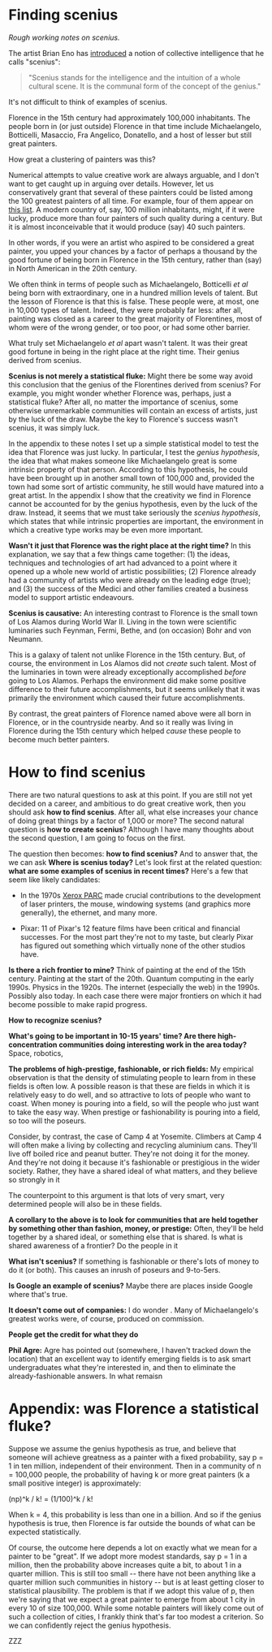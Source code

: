 # Finding scenius

_Rough working notes on scenius._

The artist Brian Eno has
[introduced](http://www.kk.org/thetechnium/archives/2008/06/scenius_or_comm.php)
a notion of collective intelligence that he calls "scenius":

> "Scenius stands for the intelligence and the intuition of a whole
> cultural scene. It is the communal form of the concept of the
> genius."

It's not difficult to think of examples of scenius.  

Florence in the 15th century had approximately 100,000 inhabitants.
The people born in (or just outside) Florence in that time include
Michaelangelo, Botticelli, Masaccio, Fra Angelico, Donatello, and a
host of lesser but still great painters.

How great a clustering of painters was this?

Numerical attempts to value creative work are always arguable, and I
don't want to get caught up in arguing over details.  However, let us
conservatively grant that several of these painters could be listed
among the 100 greatest painters of all time.  For example, four of
them appear on
[this list](http://www.theartwolf.com/articles/most-important-painters.htm).
A modern country of, say, 100 million inhabitants, might, if it were
lucky, produce more than four painters of such quality during a
century.  But it is almost inconceivable that it would produce (say)
40 such painters.

In other words, if you were an artist who aspired to be considered a
great painter, you upped your chances by a factor of perhaps a
thousand by the good fortune of being born in Florence in the 15th
century, rather than (say) in North American in the 20th century.

We often think in terms of people such as Michaelangelo, Botticelli
_et al_ being born with extraordinary, one in a hundred million levels
of talent.  But the lesson of Florence is that this is false.  These
people were, at most, one in 10,000 types of talent.  Indeed, they
were probably far less: after all, painting was closed as a career to
the great majority of Florentines, most of whom were of the wrong
gender, or too poor, or had some other barrier.  

What truly set Michaelangelo _et al_ apart wasn't talent.  It was
their great good fortune in being in the right place at the right
time.  Their genius derived from scenius.

**Scenius is not merely a statistical fluke:** Might there be some way
avoid this conclusion that the genius of the Florentines derived from
scenius?  For example, you might wonder whether Florence was, perhaps,
just a statistical fluke?  After all, no matter the importance of
scenius, some otherwise unremarkable communities will contain an
excess of artists, just by the luck of the draw.  Maybe the key to
Florence's success wasn't scenius, it was simply luck.

In the appendix to these notes I set up a simple statistical model to
test the idea that Florence was just lucky.  In particular, I test the
_genius hypothesis_, the idea that what makes someone like
Michaelangelo great is some intrinsic property of that person.
According to this hypothesis, he could have been brought up in another
small town of 100,000 and, provided the town had some sort of artistic
community, he still would have matured into a great artist.  In the
appendix I show that the creativity we find in Florence cannot be
accounted for by the genius hypothesis, even by the luck of the draw.
Instead, it seems that we must take seriously the _scenius
hypothesis_, which states that while intrinsic properties are
important, the environment in which a creative type works may be even
more important.

**Wasn't it just that Florence was the right place at the right
  time?** In this explanation, we say that a few things came together:
  (1) the ideas, techniques and technologies of art had advanced to a
  point where it opened up a whole new world of artistic
  possibilities; (2) Florence already had a community of artists who
  were already on the leading edge (true); and (3) the success of the
  Medici and other families created a business model to support
  artistic endeavours.

**Scenius is causative:** An interesting contrast to Florence is the
small town of Los Alamos during World War II.  Living in the town were
scientific luminaries such Feynman, Fermi, Bethe, and (on occasion)
Bohr and von Neumann.

This is a galaxy of talent not unlike Florence in the 15th century.
But, of course, the environment in Los Alamos did not _create_ such
talent.  Most of the luminaries in town were already exceptionally
accomplished _before_ going to Los Alamos.  Perhaps the environment
did make some positive difference to their future accomplishments, but
it seems unlikely that it was primarily the environment which caused
their future accomplishments.

By contrast, the great painters of Florence named above were all born
in Florence, or in the countryside nearby.  And so it really was
living in Florence during the 15th century which helped _cause_ these
people to become much better painters.
  

# How to find scenius

There are two natural questions to ask at this point.  If you are
still not yet decided on a career, and ambitious to do great creative
work, then you should ask **how to find scenius**.  After all, what
else increases your chance of doing great things by a factor of 1,000
or more?  The second natural question is **how to create scenius**?
Although I have many thoughts about the second question, I am going to
focus on the first.

The question then becomes: **how to find scenius?** And to answer
that, the we can ask **Where is scenius today?** Let's look first at
the related question: **what are some examples of scenius in recent
times?** Here's a few that seem like likely candidates:
  
+ In the 1970s
  [Xerox PARC](http://en.wikipedia.org/wiki/PARC_(company)) made
  crucial contributions to the development of laser printers, the
  mouse, windowing systems (and graphics more generally), the
  ethernet, and many more.

+ Pixar: 11 of Pixar's 12 feature films have been critical and
financial successes.  For the most part they're not to my taste, but
clearly Pixar has figured out something which virtually none of the
other studios have.

**Is there a rich frontier to mine?** Think of painting at the end of
  the 15th century.  Painting at the start of the 20th.  Quantum
  computing in the early 1990s.  Physics in the 1920s.  The internet
  (especially the web) in the 1990s.  Possibly also today.  In each
  case there were major frontiers on which it had become possible to
  make rapid progress.

**How to recognize scenius?**

**What's going to be important in 10-15 years' time? Are there
  high-concentration communities doing interesting work in the area
  today?** Space, robotics, 
  
**The problems of high-prestige, fashionable, or rich fields:** My
empirical observation is that the density of stimulating people to
learn from in these fields is often low.  A possible reason is that
these are fields in which it is relatively easy to do well, and so
attractive to lots of people who want to coast.  When money is pouring
into a field, so will the people who just want to take the easy way.
When prestige or fashionability is pouring into a field, so too will
the poseurs.

Consider, by contrast, the case of Camp 4 at Yosemite.  Climbers at
Camp 4 will often make a living by collecting and recycling aluminium
cans. They'll live off boiled rice and peanut butter.  They're not
doing it for the money.  And they're not doing it because it's
fashionable or prestigious in the wider society.  Rather, they have a
shared ideal of what matters, and they believe so strongly in it

The counterpoint to this argument is that lots of very smart, very
determined people will also be in these fields.

**A corollary to the above is to look for communities that are held
 together by something other than fashion, money, or prestige:**
 Often, they'll be held together by a shared ideal, or something else
 that is shared.  Is what is shared awareness of a frontier?  Do the
 people in it
 
 
**What isn't scenius?** If something is fashionable or there's lots of
  money to do it (or both).  This causes an inrush of poseurs and
  9-to-5ers.  

**Is Google an example of scenius?** Maybe there are places inside
  Google where that's true.
  

**It doesn't come out of companies:** I do wonder . Many of
  Michaelangelo's greatest works were, of course, produced on
  commission.

**People get the credit for what they do**

  

  
**Phil Agre:** Agre has pointed out (somewhere, I haven't tracked down
  the location) that an excellent way to identify emerging fields is
  to ask smart undergraduates what they're interested in, and then to
  eliminate the already-fashionable answers.  In what remaisn

# Appendix: was Florence a statistical fluke?

Suppose we assume the genius hypothesis as true, and believe that
someone will achieve greatness as a painter with a fixed probability,
say p = 1 in ten million, independent of their environment.  Then in a
community of n = 100,000 people, the probability of having k or more
great painters (k a small positive integer) is approximately:
  
(np)^k / k! = (1/100)^k / k!
  
When k = 4, this probability is less than one in a billion.  And so if
the genius hypothesis is true, then Florence is far outside the bounds
of what can be expected statistically.
  
Of course, the outcome here depends a lot on exactly what we mean for
a painter to be "great".  If we adopt more modest standards, say p = 1
in a million, then the probability above increases quite a bit, to
about 1 in a quarter million.  This is still too small -- there have
not been anything like a quarter million such communities in history
-- but is at least getting closer to statistical plausibility.  The
problem is that if we adopt this value of p, then we're saying that we
expect a great painter to emerge from about 1 city in every 10 of size
100,000.  While some notable painters will likely come out of such a
collection of cities, I frankly think that's far too modest a
criterion.  So we can confidently reject the genius hypothesis.


ZZZ



